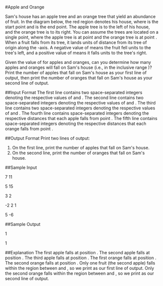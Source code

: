 #Apple and Orange

Sam's house has an apple tree and an orange tree that yield an abundance of fruit. In the diagram below,
the red region denotes his house, where is the start point and is the end point. The apple tree is to the
left of his house, and the orange tree is to its right. You can assume the trees are located on a single
point, where the apple tree is at point and the orange tree is at point .
When a fruit falls from its tree, it lands units of distance from its tree of origin along the -axis. A
negative value of means the fruit fell units to the tree's left, and a positive value of means it falls
units to the tree's right.

Given the value of for apples and oranges, can you determine how many apples and oranges will
fall on Sam's house (i.e., in the inclusive range )? Print the number of apples that fall on Sam's house
as your first line of output, then print the number of oranges that fall on Sam's house as your second line
of output.

##Input Format
The first line contains two space-separated integers denoting the respective values of and .
The second line contains two space-separated integers denoting the respective values of and .
The third line contains two space-separated integers denoting the respective values of and .
The fourth line contains space-separated integers denoting the respective distances that each apple
falls from point .
The fifth line contains space-separated integers denoting the respective distances that each orange falls
from point .

##Output Format
Print two lines of output:
1. On the first line, print the number of apples that fall on Sam's house.
2. On the second line, print the number of oranges that fall on Sam's house.

##Sample Input

7 11

5 15

3 2

-2 2 1

5 -6


##Sample Output

1

1

##Explanation
The first apple falls at position .
The second apple falls at position .
The third apple falls at position .
The first orange falls at position .
The second orange falls at position .
Only one fruit (the second apple) falls within the region between and , so we print as our first line of
output.
Only the second orange falls within the region between and , so we print as our second line of
output.
